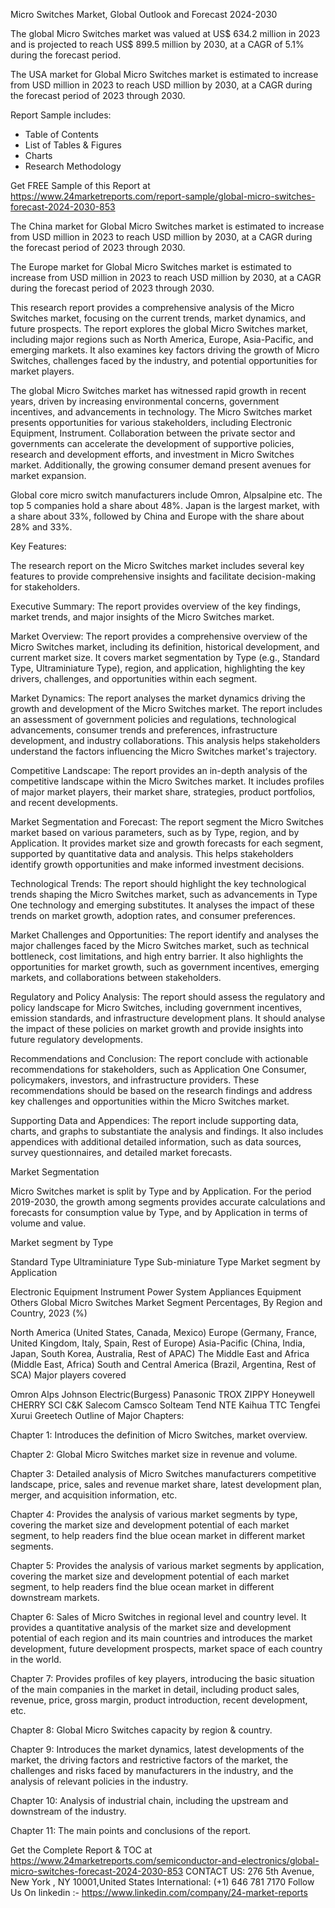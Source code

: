 Micro Switches Market, Global Outlook and Forecast 2024-2030

The global Micro Switches market was valued at US$ 634.2 million in 2023 and is projected to reach US$ 899.5 million by 2030, at a CAGR of 5.1% during the forecast period.

The USA market for Global Micro Switches market is estimated to increase from USD million in 2023 to reach USD million by 2030, at a CAGR during the forecast period of 2023 through 2030.

Report Sample includes:
- Table of Contents
- List of Tables & Figures
- Charts
- Research Methodology

Get FREE Sample of this Report at https://www.24marketreports.com/report-sample/global-micro-switches-forecast-2024-2030-853

The China market for Global Micro Switches market is estimated to increase from USD million in 2023 to reach USD million by 2030, at a CAGR during the forecast period of 2023 through 2030.

The Europe market for Global Micro Switches market is estimated to increase from USD million in 2023 to reach USD million by 2030, at a CAGR during the forecast period of 2023 through 2030.

This research report provides a comprehensive analysis of the Micro Switches market, focusing on the current trends, market dynamics, and future prospects. The report explores the global Micro Switches market, including major regions such as North America, Europe, Asia-Pacific, and emerging markets. It also examines key factors driving the growth of Micro Switches, challenges faced by the industry, and potential opportunities for market players.

The global Micro Switches market has witnessed rapid growth in recent years, driven by increasing environmental concerns, government incentives, and advancements in technology. The Micro Switches market presents opportunities for various stakeholders, including Electronic Equipment, Instrument. Collaboration between the private sector and governments can accelerate the development of supportive policies, research and development efforts, and investment in Micro Switches market. Additionally, the growing consumer demand present avenues for market expansion.

Global core micro switch manufacturers include Omron, Alpsalpine etc. The top 5 companies hold a share about 48%. Japan is the largest market, with a share about 33%, followed by China and Europe with the share about 28% and 33%.

Key Features:

The research report on the Micro Switches market includes several key features to provide comprehensive insights and facilitate decision-making for stakeholders.

Executive Summary: The report provides overview of the key findings, market trends, and major insights of the Micro Switches market.

Market Overview: The report provides a comprehensive overview of the Micro Switches market, including its definition, historical development, and current market size. It covers market segmentation by Type (e.g., Standard Type, Ultraminiature Type), region, and application, highlighting the key drivers, challenges, and opportunities within each segment.

Market Dynamics: The report analyses the market dynamics driving the growth and development of the Micro Switches market. The report includes an assessment of government policies and regulations, technological advancements, consumer trends and preferences, infrastructure development, and industry collaborations. This analysis helps stakeholders understand the factors influencing the Micro Switches market's trajectory.

Competitive Landscape: The report provides an in-depth analysis of the competitive landscape within the Micro Switches market. It includes profiles of major market players, their market share, strategies, product portfolios, and recent developments.

Market Segmentation and Forecast: The report segment the Micro Switches market based on various parameters, such as by Type, region, and by Application. It provides market size and growth forecasts for each segment, supported by quantitative data and analysis. This helps stakeholders identify growth opportunities and make informed investment decisions.

Technological Trends: The report should highlight the key technological trends shaping the Micro Switches market, such as advancements in Type One technology and emerging substitutes. It analyses the impact of these trends on market growth, adoption rates, and consumer preferences.

Market Challenges and Opportunities: The report identify and analyses the major challenges faced by the Micro Switches market, such as technical bottleneck, cost limitations, and high entry barrier. It also highlights the opportunities for market growth, such as government incentives, emerging markets, and collaborations between stakeholders.

Regulatory and Policy Analysis: The report should assess the regulatory and policy landscape for Micro Switches, including government incentives, emission standards, and infrastructure development plans. It should analyse the impact of these policies on market growth and provide insights into future regulatory developments.

Recommendations and Conclusion: The report conclude with actionable recommendations for stakeholders, such as Application One Consumer, policymakers, investors, and infrastructure providers. These recommendations should be based on the research findings and address key challenges and opportunities within the Micro Switches market.

Supporting Data and Appendices: The report include supporting data, charts, and graphs to substantiate the analysis and findings. It also includes appendices with additional detailed information, such as data sources, survey questionnaires, and detailed market forecasts.

Market Segmentation

Micro Switches market is split by Type and by Application. For the period 2019-2030, the growth among segments provides accurate calculations and forecasts for consumption value by Type, and by Application in terms of volume and value.

Market segment by Type

Standard Type
Ultraminiature Type
Sub-miniature Type
Market segment by Application

Electronic Equipment
Instrument
Power System
Appliances Equipment
Others
Global Micro Switches Market Segment Percentages, By Region and Country, 2023 (%)

North America (United States, Canada, Mexico)
Europe (Germany, France, United Kingdom, Italy, Spain, Rest of Europe)
Asia-Pacific (China, India, Japan, South Korea, Australia, Rest of APAC)
The Middle East and Africa (Middle East, Africa)
South and Central America (Brazil, Argentina, Rest of SCA)
Major players covered

Omron
Alps
Johnson Electric(Burgess)
Panasonic
TROX
ZIPPY
Honeywell
CHERRY
SCI
C&K
Salecom
Camsco
Solteam
Tend
NTE
Kaihua
TTC
Tengfei
Xurui
Greetech
Outline of Major Chapters:

Chapter 1: Introduces the definition of Micro Switches, market overview.

Chapter 2: Global Micro Switches market size in revenue and volume.

Chapter 3: Detailed analysis of Micro Switches manufacturers competitive landscape, price, sales and revenue market share, latest development plan, merger, and acquisition information, etc.

Chapter 4: Provides the analysis of various market segments by type, covering the market size and development potential of each market segment, to help readers find the blue ocean market in different market segments.

Chapter 5: Provides the analysis of various market segments by application, covering the market size and development potential of each market segment, to help readers find the blue ocean market in different downstream markets.

Chapter 6: Sales of Micro Switches in regional level and country level. It provides a quantitative analysis of the market size and development potential of each region and its main countries and introduces the market development, future development prospects, market space of each country in the world.

Chapter 7: Provides profiles of key players, introducing the basic situation of the main companies in the market in detail, including product sales, revenue, price, gross margin, product introduction, recent development, etc.

Chapter 8: Global Micro Switches capacity by region & country.

Chapter 9: Introduces the market dynamics, latest developments of the market, the driving factors and restrictive factors of the market, the challenges and risks faced by manufacturers in the industry, and the analysis of relevant policies in the industry.

Chapter 10: Analysis of industrial chain, including the upstream and downstream of the industry.

Chapter 11: The main points and conclusions of the report.

Get the Complete Report & TOC at https://www.24marketreports.com/semiconductor-and-electronics/global-micro-switches-forecast-2024-2030-853
CONTACT US:
276 5th Avenue, New York , NY 10001,United States
International: (+1) 646 781 7170
Follow Us On linkedin :- https://www.linkedin.com/company/24-market-reports
